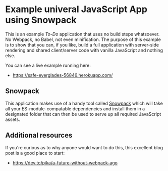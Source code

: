 # Example univeral JavaScript App using Snowpack

This is an example *To-Do* application that uses no build steps whatsoever. No Webpack, no Babel, not even minification. The purpose of this example is to show that you can, if you like, build a full application with server-side rendering and shared client/server code with vanilla JavaScript and nothing else. 

You can see a live example running here:

* https://safe-everglades-56846.herokuapp.com/

## Snowpack

This application makes use of a handy tool called [Snowpack](https://github.com/pikapkg/snowpack) which will take all your ES-module-compatable dependencies and install them in a designated folder that can then be used to serve up all required JavaScript assets.

## Additional resources

If you're curious as to why anyone would want to do this, this excellent blog post is a good place to start:

* https://dev.to/pika/a-future-without-webpack-ago